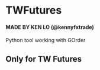 # TWFutures

#### MADE BY KEN LO (@kennyfxtrade) ####

Python tool working with GOrder 
## Only for TW Futures
